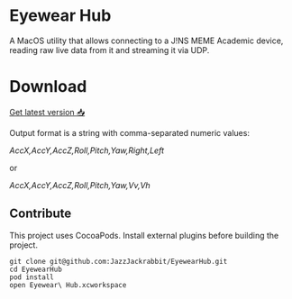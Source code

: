 # Eyewear Hub

A MacOS utility that allows connecting to a J!NS MEME Academic device, reading raw live data from it and streaming it via UDP.

# Download

[Get latest version 📥 ]( https://github.com/JazzJackrabbit/EyewearHub/releases/download/albatros/Eyewear.Hub.zip )

Output format is a string with comma-separated numeric values: 

*AccX,AccY,AccZ,Roll,Pitch,Yaw,Right,Left*

or

*AccX,AccY,AccZ,Roll,Pitch,Yaw,Vv,Vh*

## Contribute

This project uses CocoaPods. Install external plugins before building the project.
```
git clone git@github.com:JazzJackrabbit/EyewearHub.git
cd EyewearHub
pod install
open Eyewear\ Hub.xcworkspace
```
